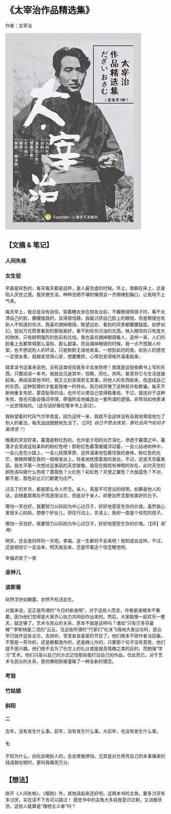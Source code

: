 # 《太宰治作品精选集》

作者：太宰治

![](./src/20250626160750.jpg)
## 【文摘 & 笔记】

### 人间失格

### 女生徒

早晨是灰色的，每天每天都是这样，是人最空虚的时候。早上，我躺在床上，总是陷入厌世之感。我厌倦生活，种种丑陋不堪的悔恨会一齐拥堵到胸口，让我喘不上气来。

每天早上，我总是没有自信。穿着睡衣坐在梳妆台前，不戴眼镜照镜子时，看不太清自己的脸，朦朦胧胧的，显得很恬静。我最讨厌自己脸上的眼镜，但是眼镜也有别人不知道的优点。我喜欢摘掉眼镜，眺望远处，看到的风景都朦朦胧胧，如梦如幻，犹如万花筒里看到的那般美好，看不到任何污浊的东西。映入眼帘的只有庞大的物体，只有鲜明强烈的色彩和光线。我也喜欢摘掉眼镜看人，这样一来，人们的脸看上去都笑得那么温和、那么甜美。而且摘掉眼镜的时候，我一点不想跟人吵架，也不想说别人的坏话，只是默默无语地发呆。一想到此时的我，给别人的感觉一定很友善，就越发觉得心安，想要撒娇，心情也变得格外温柔起来。

就拿读书这事来说吧，没有这类经验我多半会发愁吧！我就是这般依赖书上写的东西。只要阅读一本书，我就会沉迷其中，信赖、同化、共鸣，甚至将它与生活连接起来。再阅读其他书时，我又立刻变得若无其事。将他人的东西偷来，改造成自己的东西，这种狡猾的才能是我唯一的特长。我已经厌倦了这种狡诈和欺骗。每天不断地重复失败，蒙受耻辱的话，也许可以使自己变得稳重些。不过，就连对于这种失败，我也可能会强词夺理，牵强附会地编造出一套所谓的逻辑，非常自如地表演一出苦情戏的。（这句话好像在哪本书上读过）。

我盼望着时代风气尽早改变，因为这样一来，我就不会这样没有自我地卑屈地为了别人的看法，每天战战兢兢地生活了。（【评】*自己不愿去改变，那社会风气如何才能改变？*）

晚霞的天空好美，暮霭是粉红色的。也许是夕阳的光芒溶化、渗透于暮霭之中，暮霭才会变成这般柔和的粉红色吧！那粉红色暮霭缓缓浮动着，一会儿钻进树林中，一会儿走在小路上，一会儿抚摸草原，这样温柔地包裹住我的身体。粉红色的光芒，微微照耀在我的一根根发丝上，轻柔地抚摸着我的发丝。不过，还是天空最美丽。我生平第一次想对这美丽的天空致敬。我现在相信有神明的存在。此时天空的颜色该叫做什么色呢？蔷薇色？火红色？彩虹色？天使之翼色？大伽蓝色？不对，都不是，那色彩比它们都更为庄严。

过去了的岁月，都是那么令人怀念。亲人，真是不可思议的纽带。如果是他人的话，会随着距离拉开而逐渐淡忘，但是对于亲人，却更加怀念那些美好的日子。

哪怕一天也好，我要努力以妈妈为中心过日子，好好地感受生存的价值。虽然我心里很关心妈妈，想做个好女儿，但在行动上、言语上，我却一直是个任性的孩子。

哪怕一天也好，我要努力以妈妈为中心过日子，好好地感受生存的价值。（【评】*配角*）

明天，还会是同样的一天吧。幸福，这一生都将不会来吧！我知道会这样。不过，还是相信它一定会来，明天就会来，还是怀着这个信念睡觉吧。

幸福迟来了一夜
### 金钟儿

### 波斯菊

纵然浮世如朝露，亦然不枉活此生。

对我来说，这正是所谓的“今日的新发明”。对于这些人而言，作者是谁根本不重要。因为他们觉得是大家齐心协力共同创作出来的。然后，大家能够一起欢乐一整天，就足够了。艺术与民众的关系，原本不就是这样吗？诸如“只有贝多芬最棒”“李斯特是二流的”云云，当这些所谓的“行家们”吐沫飞溅地大发议论时，民众早已抛开这些议论，去倾听、享受各自喜爱的节目了。他们根本不把作者当回事。不管是一茶作的，还是都都逸作的，还是麻儿作的，只要那个句子没有意思，他们就不感兴趣。他们绝不会为了社交上的礼仪或是提高情趣之类的目的，而勉强“学习”艺术。他们只是以自己的方式记住那些能打动自己的作品，仅此而已。对于艺术与民众的关系，我仿佛刚刚被灌输了一种全新的理念。

### 考验


### 竹姑娘

### 斜阳

#### 二

去年，没有发生什么事。前年，没有发生什么事。大前年，也没有发生什么事。

#### 七

不知为什么，白吃白喝别人的，总会使我惧怕。尤其是对方用凭自己的本事赚来的钱请我吃喝时，更叫我痛苦万分。

## 【想法】

除开《人间失格》，《樱桃》外，其他读起来还好吧。这两本书的主角，要多讨厌有多讨厌，实在读不下去可以跳过！ 感觉书中的主角大多自我意识过剩，又消极厌世。这些人能算是“理想主义者”吗？